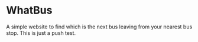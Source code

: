 # WhatBus

A simple website to find which is the next bus leaving from your nearest bus stop.
This is just a push test.